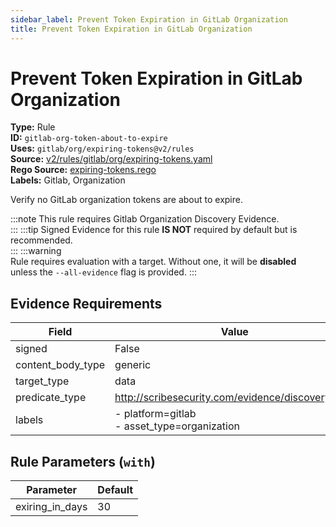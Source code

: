 ```yaml
---
sidebar_label: Prevent Token Expiration in GitLab Organization
title: Prevent Token Expiration in GitLab Organization
---  
```

# Prevent Token Expiration in GitLab Organization  
**Type:** Rule  
**ID:** `gitlab-org-token-about-to-expire`  
**Uses:** `gitlab/org/expiring-tokens@v2/rules`  
**Source:** [v2/rules/gitlab/org/expiring-tokens.yaml](https://github.com/scribe-public/sample-policies/blob/main/v2/rules/gitlab/org/expiring-tokens.yaml)  
**Rego Source:** [expiring-tokens.rego](https://github.com/scribe-public/sample-policies/blob/main/v2/rules/gitlab/org/expiring-tokens.rego)  
**Labels:** Gitlab, Organization  

Verify no GitLab organization tokens are about to expire.

:::note 
This rule requires Gitlab Organization Discovery Evidence.  
::: 
:::tip 
Signed Evidence for this rule **IS NOT** required by default but is recommended.  
::: 
:::warning  
Rule requires evaluation with a target. Without one, it will be **disabled** unless the `--all-evidence` flag is provided.
::: 

## Evidence Requirements  
| Field | Value |
|-------|-------|
| signed | False |
| content_body_type | generic |
| target_type | data |
| predicate_type | http://scribesecurity.com/evidence/discovery/v0.1 |
| labels | - platform=gitlab<br/>- asset_type=organization |

## Rule Parameters (`with`)  
| Parameter | Default |
|-----------|---------|
| exiring_in_days | 30 |
